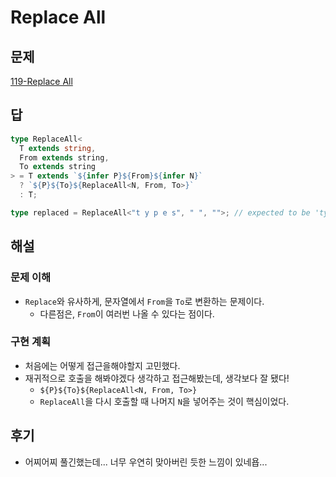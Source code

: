 # Replace All

## 문제

[119-Replace All](https://github.com/type-challenges/type-challenges/blob/main/questions/00119-medium-replaceall/README.ko.md)

## 답

```typescript
type ReplaceAll<
  T extends string,
  From extends string,
  To extends string
> = T extends `${infer P}${From}${infer N}`
  ? `${P}${To}${ReplaceAll<N, From, To>}`
  : T;

type replaced = ReplaceAll<"t y p e s", " ", "">; // expected to be 'types'
```

## 해설

### 문제 이해

- `Replace`와 유사하게, 문자열에서 `From`을 `To`로 변환하는 문제이다.
  - 다른점은, `From`이 여러번 나올 수 있다는 점이다.

### 구현 계획

- 처음에는 어떻게 접근을해야할지 고민했다.
- 재귀적으로 호출을 해봐야겠다 생각하고 접근해봤는데, 생각보다 잘 됐다!
  - `${P}${To}${ReplaceAll<N, From, To>}`
  - `ReplaceAll`을 다시 호출할 때 나머지 `N`을 넣어주는 것이 핵심이었다.

## 후기

- 어찌어찌 풀긴했는데... 너무 우연히 맞아버린 듯한 느낌이 있네욥...
